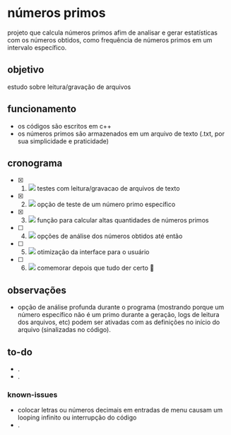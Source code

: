 # números primos
projeto que calcula números primos afim de analisar e gerar estatísticas com os números obtidos, como frequência de números primos em um intervalo específico.

## objetivo
estudo sobre leitura/gravação de arquivos

## funcionamento
- os códigos são escritos em c++
- os números primos são armazenados em um arquivo de texto (.txt, por sua simplicidade e praticidade)

## cronograma
- [x] 1. ![](https://geps.dev/progress/100) testes com leitura/gravacao de arquivos de texto
- [x] 2. ![](https://geps.dev/progress/100) opção de teste de um número primo específico
- [x] 3. ![](https://geps.dev/progress/100) função para calcular altas quantidades de números primos
- [ ] 4. ![](https://geps.dev/progress/0) opções de análise dos números obtidos até então
- [ ] 5. ![](https://geps.dev/progress/20) otimização da interface para o usuário
- [ ] 6. ![](https://geps.dev/progress/64) comemorar depois que tudo der certo :tada:

## observações
- opção de análise profunda durante o programa (mostrando porque um número específico não é um primo durante a geração, logs de leitura dos arquivos, etc) podem ser ativadas com as definições no início do arquivo (sinalizadas no código).

## to-do
- .
- .

### known-issues
- colocar letras ou números decimais em entradas de menu causam um looping infinito ou interrupção do código
- .
